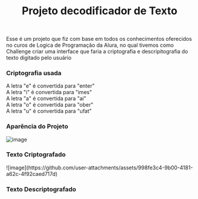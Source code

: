 <h1 align="center"> Projeto decodificador de Texto</h1>
<br>
<p>Esse é um projeto que fiz com base em todos os conhecimentos oferecidos no curos de Logica de Programação da Alura, no qual tivemos como Challenge criar uma interface que faria a criptografia e descripitografia do texto digitado pelo usuário</p>
<h3>Criptografia usada</h2>
<p>A letra "e" é convertida para "enter"<br>
   A letra "i" é convertida para "imes"<br>
   A letra "a" é convertida para "ai"<br>
   A letra "o" é convertida para "ober"<br>
   A letra "u" é convertida para "ufat"</p>
<h3 align="start" > Aparência do Projeto</h3>

![image](https://github.com/user-attachments/assets/d6ac0d4a-3f36-43f7-96ae-c0b1bb3b6d07)

<h3 align="start" > Texto Criptografado</h3>
![image](https://github.com/user-attachments/assets/998fe3c4-9b00-4181-a62c-4f92caed717d)


<h3 align="start" > Texto Descriptografado</h3>


